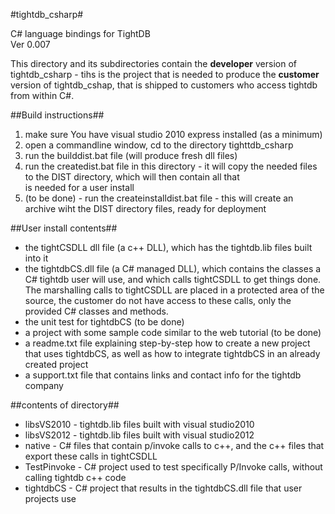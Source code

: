#tightdb_csharp#

C# language bindings for TightDB  
Ver 0.007  


This directory and its subdirectories contain the **developer** version of tightdb_csharp - tihs is the project that is needed to produce the **customer** version of tightdb_cshap, that is shipped to customers who access tightdb from within C#.  

##Build instructions##

1) make sure You have visual studio 2010 express installed (as a minimum)  
2) open a commandline window, cd to the directory tighttdb_csharp  
3) run the builddist.bat file (will produce fresh dll files)  
4) run the createdist.bat file in this directory - it will copy the needed files to the DIST directory, which will then contain all that  
is needed for a user install  
5) (to be done) - run the createinstalldist.bat file  - this will create an archive wiht the DIST directory files, ready for deployment  

##User install contents##

- the tightCSDLL dll file (a c++ DLL), which has the tightdb.lib files built into it  
- the tightdbCS.dll file (a C# managed DLL), which contains the classes a C# tightdb user will use, and which calls tightCSDLL to get things done. The marshalling calls to tightCSDLL are placed in a protected area of the source, the customer do not have access to these calls, only the provided C# classes and methods.
- the unit test for tightdbCS (to be done)  
- a project with some sample code similar to the web tutorial (to be done)  
- a readme.txt file explaining step-by-step how to create a new project that uses tightdbCS, as well as how to integrate tightdbCS in an already created project
- a support.txt file that contains links and contact info for the tightdb company

##contents of directory##

- libsVS2010 - tightdb.lib files built with visual studio2010
- libsVS2012 - tightdb.lib files built with visual studio2012
- native - C# files that contain p/invoke calls to c++, and the c++ files that export these calls in tightCSDLL
- TestPinvoke - C# project used to test specifically P/Invoke calls, without calling tightdb c++ code
- tightdbCS - C# project that results in the tightdbCS.dll file that user projects use

